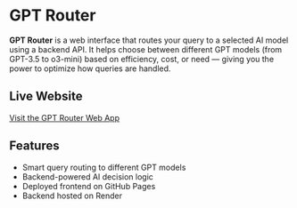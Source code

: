 # GPT Router

**GPT Router** is a web interface that routes your query to a selected AI model using a backend API. It helps choose between different GPT models (from GPT-3.5 to o3-mini) based on efficiency, cost, or need — giving you the power to optimize how queries are handled.

## Live Website

[Visit the GPT Router Web App](https://manyasah.github.io/GPT-Router/)

## Features

- Smart query routing to different GPT models
- Backend-powered AI decision logic
- Deployed frontend on GitHub Pages
- Backend hosted on Render
